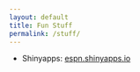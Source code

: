 ```yaml
---
layout: default
title: Fun Stuff
permalink: /stuff/
---
```


* Shinyapps: [espn.shinyapps.io](https://espn.shinyapps.io)
